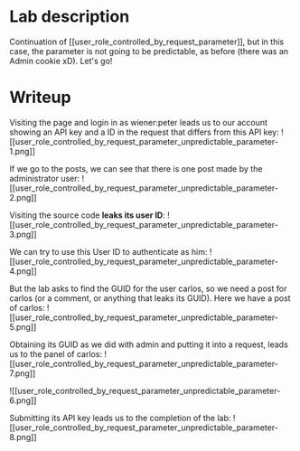 
# Lab description
Continuation of [[user_role_controlled_by_request_parameter]], but in this case, the parameter is not going to be predictable, as before (there was an Admin cookie xD).
Let's go!

# Writeup
Visiting the page and login in as wiener:peter leads us to our account showing an API key and a ID in the request that differs from this API key:
![[user_role_controlled_by_request_parameter_unpredictable_parameter-1.png]]

If we go to the posts, we can see that there is one post made by the administrator user:
![[user_role_controlled_by_request_parameter_unpredictable_parameter-2.png]]

Visiting the source code **leaks its user ID**:
![[user_role_controlled_by_request_parameter_unpredictable_parameter-3.png]]

We can try to use this User ID to authenticate as him:
![[user_role_controlled_by_request_parameter_unpredictable_parameter-4.png]]

But the lab asks to find the GUID for the user carlos, so we need a post for carlos (or a comment, or anything that leaks its GUID). Here we have a post of carlos:
![[user_role_controlled_by_request_parameter_unpredictable_parameter-5.png]]

Obtaining its GUID as we did with admin and putting it into a request, leads us to the panel of carlos:
![[user_role_controlled_by_request_parameter_unpredictable_parameter-7.png]]

![[user_role_controlled_by_request_parameter_unpredictable_parameter-6.png]]

Submitting its API key leads us to the completion of the lab:
![[user_role_controlled_by_request_parameter_unpredictable_parameter-8.png]]